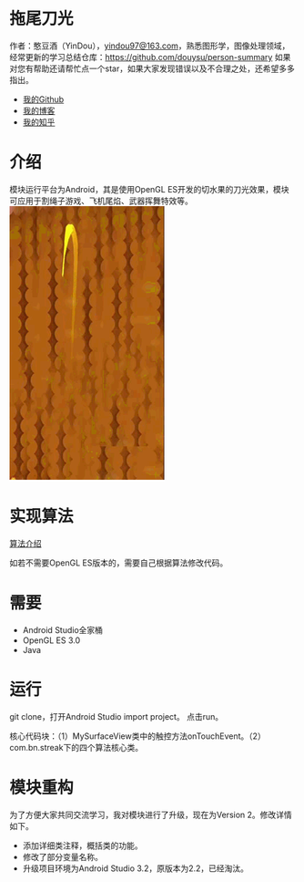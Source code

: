 # 拖尾刀光

作者：憨豆酒（YinDou），yindou97@163.com，熟悉图形学，图像处理领域，经常更新的学习总结仓库：<https://github.com/douysu/person-summary> 如果对您有帮助还请帮忙点一个star，如果大家发现错误以及不合理之处，还希望多多指出。

- [我的Github](https://github.com/douysu)
- [我的博客](https://blog.csdn.net/ModestBean)
- [我的知乎](https://zhuanlan.zhihu.com/c_1218472587279433728)

# 介绍

模块运行平台为Android，其是使用OpenGL ES开发的切水果的刀光效果，模块可应用于割绳子游戏、飞机尾焰、武器挥舞特效等。
![这里写图片描述](./result/result.gif)

# 实现算法

[算法介绍](https://blog.csdn.net/ModestBean/article/details/79245439)

如若不需要OpenGL ES版本的，需要自己根据算法修改代码。

# 需要

- Android Studio全家桶
- OpenGL ES 3.0 
- Java

# 运行

git clone，打开Android Studio import project。 点击run。

核心代码块：（1）MySurfaceView类中的触控方法onTouchEvent。（2）com.bn.streak下的四个算法核心类。

# 模块重构

为了方便大家共同交流学习，我对模块进行了升级，现在为Version 2。修改详情如下。
 - 添加详细类注释，概括类的功能。
 - 修改了部分变量名称。
 - 升级项目环境为Android Studio 3.2，原版本为2.2，已经淘汰。
